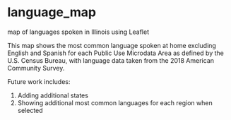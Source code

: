 # language_map

map of languages spoken in Illinois using Leaflet

This map shows the most common language spoken at home excluding English and Spanish for each Public Use Microdata Area as defined by the U.S. Census Bureau, with language data taken from the 2018 American Community Survey.

Future work includes:
1) Adding additional states
2) Showing additional most common languages for each region when selected
